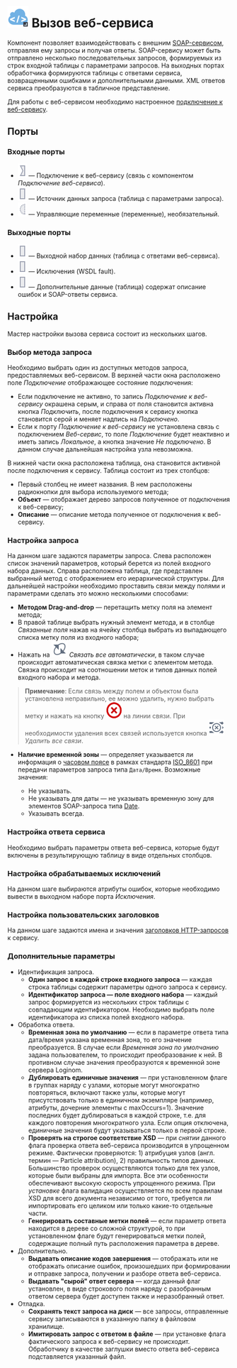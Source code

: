 # ![](../../images/icons/vendors/wsdlclient.svg) Вызов веб-сервиса

Компонент позволяет взаимодействовать с внешним [SOAP-сервисом](https://ru.wikipedia.org/wiki/SOAP), отправляя ему запросы и получая ответы. SOAP-сервису может быть отправлено несколько последовательных запросов, формируемых из строк входной таблицы с параметрами запросов. На выходных портах обработчика формируются таблицы с ответами сервиса, возвращенными ошибками и дополнительными данными. XML ответов сервиса преобразуются в табличное представление.

Для работы с веб-сервисом необходимо настроенное [подключение к веб-сервису](../../integration/connections/list/web-service.md).

## Порты

### Входные порты

* ![](../../images/icons/ports/input_connection_inactive.svg) — Подключение к веб-сервису (связь с компонентом *Подключение  веб-сервиса*).
* ![](../../images/icons/ports/output_table_inactive.svg) — Источник данных запроса (таблица с параметрами запроса).
* ![](../../images/icons/ports/optional_input_variable_inactive.svg) — Управляющие переменные (переменные), необязательный.

### Выходные порты

* ![](../../images/icons/ports/output_table_inactive.svg) — Выходной набор данных (таблица с ответами веб-сервиса).
* ![](../../images/icons/ports/output_table_inactive.svg) — Исключения (WSDL fault).
* ![](../../images/icons/ports/output_table_inactive.svg) — Дополнительные данные (таблица) содержат описание ошибок и SOAP-ответы сервиса.

## Настройка

Мастер настройки вызова сервиса состоит из нескольких шагов.

### Выбор метода запроса

Необходимо выбрать один из доступных методов запроса, предоставляемых веб-сервисом. В верхней части окна расположено поле *Подключение* отображающее состояние подключения:

* Если подключение не активно, то запись *Подключение к веб-сервису* окрашена серым, и справа от поля становится активна кнопка *Подключить*, после подключения к сервису кнопка становится серой и меняет надпись на *Подключено*.
* Если к порту *Подключение к веб-сервису* не установлена связь с подключением *Веб-сервис*, то поле *Подключение* будет неактивно и иметь запись *Локальное*, а кнопка значение *Не подключено*. В данном случае дальнейшая настройка узла невозможна.

В нижней части окна расположена таблица, она становится активной после подключения к сервису. Таблица состоит из трех столбцов:

* Первый столбец не имеет названия. В нем расположены радиокнопки для выбора используемого метода;
* **Объект** — отображает дерево запросов полученное от подключения к веб-сервису;
* **Описание** — описание метода полученное от подключения к веб-сервису.

### Настройка запроса

На данном шаге задаются параметры запроса. Слева расположен список значений параметров, который берется из полей входного набора данных. Справа расположена таблица, где представлен выбранный метод с отображением его иерархической структуры. Для дальнейшей настройки необходимо проставить связи между полями и параметрами сделать это можно несколькими способами:

* **Методом Drag-and-drop** — перетащить метку поля на элемент метода;
* В правой таблице выбрать нужный элемент метода, и в столбце *Связанные поля* нажав на ячейку столбца выбрать из выпадающего списка метку поля из входного набора;
* Нажать на ![](../../images/icons/toolbar-controls_18x18/toolbar-controls_18x18_auto-connect_default.svg) *Связать все автоматически*, в таком случае происходит автоматическая связка метки с элементом метода. Связка происходит на соотношении меток и типов данных полей входного набора и метода.

> **Примечание**: Если связь между полем и объектом была установлена неправильно, ее можно удалить, нужно выбрать метку и нажать на кнопку ![](../../media/app/icons/toolbar-18/toolbar-delete-join.svg) на линии связи. При необходимости удаления всех связей используется кнопка ![](../../images/icons/toolbar-controls_18x18/toolbar-controls_18x18_remove-all-links_default.svg) *Удалить все связи*.

* **Наличие временной зоны** — определяет указывается ли информация о [часовом поясе](https://ru.wikipedia.org/wiki/Список_часовых_поясов_по_странам) в рамках стандарта [ISO_8601](https://ru.wikipedia.org/wiki/ISO_8601) при передачи параметров запроса типа `Дата/Время`. Возможные значения:
  
  * Не указывать.
  * Не указывать для даты — не указывать временную зону для элементов SOAP-запроса типа [Date](https://www.w3.org/TR/xmlschema-2/#date).
  * Указывать всегда.

### Настройка ответа сервиса

Необходимо выбрать параметры ответа веб-сервиса, которые будут включены в результирующую таблицу в виде отдельных столбцов.

### Настройка обрабатываемых исключений

На данном шаге выбираются атрибуты ошибок, которые необходимо вывести в выходном наборе порта *Исключения*.

### Настройка пользовательских заголовков

На данном шаге задаются имена и значения [заголовков HTTP-запросов](https://ru.wikipedia.org/wiki/HTTP#Заголовки) к сервису.

### Дополнительные параметры

* Идентификация запроса.
  * **Один запрос в каждой строке входного запроса** — каждая строка таблицы содержит параметры одного запроса к сервису.
  * **Идентификатор запроса — поле входного набора** — каждый запрос формируется из нескольких строк таблицы с совпадающим идентификатором. Необходимо выбрать поле идентификатора из списка полей входного набора.
* Обработка ответа.
  * **Временная зона по умолчанию** — если в параметре ответа типа дата/время указана временная зона, то его значение преобразуется. В случае если *Временная зона по умолчанию* задана пользователем, то происходит преобразование к ней. В противном случае значения преобразуются к временной зоне сервера Loginom.
  * **Дублировать единичные значения** — при установленном флаге в группах наряду с узлами, которые могут многократно повторяться, включают также узлы, которые могут присутствовать только в единичном экземпляре (например, атрибуты, дочерние элементы с maxOccurs=1). Значение последних будет дублироваться в каждой строке, т.е. для каждого повторения многократного узла. Если опция отключена, единичные значения будут указываться только в первой строке.
  * **Проверять на строгое соответствие XSD** — при *снятии* данного флага проверка ответа веб-сервиса производится в упрощенном режиме. Фактически проверяются: 1) атрибуция узлов (англ. термин — Particle attribution), 2) правильность типов данных. Большинство проверок осуществляются только для тех узлов, которые были выбраны для импорта. Все эти особенности обеспечивают высокую скорость упрощенного режима. При *установке* флага валидация осуществляется по всем правилам XSD для всего документа независимо от того, требуется ли импортировать его целиком или только какие-то отдельные части.
  * **Генерировать составные метки полей** — если параметр ответа находится в дереве со сложной структурой, то при установленном флаге будут генерироваться метки полей, содержащие полный путь расположения параметра в дереве.
* Дополнительно.
  * **Выдавать описание кодов завершения** — отображать или не отображать описание ошибок, произошедших при формировании и отправке запроса, получении и разборе ответа веб-сервиса.
  * **Выдавать "сырой" ответ сервера** —  когда данный флаг установлен, в виде строкового поля наряду с разобранным ответом сервера будет доступен также и неразобранный ответ.
* Отладка.
  * **Сохранять текст запроса на диск** — все запросы, отправленные сервису записываются в указанную папку в файловом хранилище.
  * **Имитировать запрос с ответом в файле** — при установке флага фактического запроса к веб-сервису не происходит. Обработчику в качестве заглушки вместо ответа веб-сервиса подставляется указанный файл.